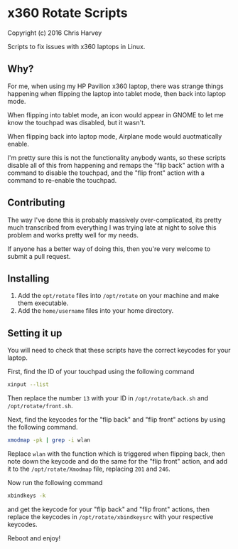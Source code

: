 # x360 Rotate Scripts

Copyright (c) 2016 Chris Harvey

Scripts to fix issues with x360 laptops in Linux.

## Why?

For me, when using my HP Pavilion x360 laptop, there was strange things happening when flipping
the laptop into tablet mode, then back into laptop mode.

When flipping into tablet mode, an icon would appear in GNOME to let me know the touchpad was
disabled, but it wasn't.

When flipping back into laptop mode, Airplane mode would auotmatically enable.

I'm pretty sure this is not the functionality anybody wants, so these scripts disable all of
this from happening and remaps the "flip back" action with a command to disable the touchpad,
and the "flip front" action with a command to re-enable the touchpad.

## Contributing

The way I've done this is probably massively over-complicated, its pretty much transcribed from
everything I was trying late at night to solve this problem and works pretty well for my needs.

If anyone has a better way of doing this, then you're very welcome to submit a pull request.

## Installing

1. Add the ```opt/rotate``` files into ```/opt/rotate``` on your machine and make them executable.
2. Add the ```home/username``` files into your home directory.

## Setting it up

You will need to check that these scripts have the correct keycodes for your laptop.

First, find the ID of your touchpad using the following command

```bash
xinput --list
```

Then replace the number ```13``` with your ID in ```/opt/rotate/back.sh``` and ```/opt/rotate/front.sh```.

Next, find the keycodes for the "flip back" and "flip front" actions by using the following
command.

```bash
xmodmap -pk | grep -i wlan
```

Replace ```wlan``` with the function which is triggered when flipping back, then note down the keycode and
do the same for the "flip front" action, and add it to the ```/opt/rotate/Xmodmap``` file, replacing
```201``` and ```246```.

Now run the following command

```bash
xbindkeys -k
```

and get the keycode for your "flip back" and "flip front" actions, then replace the keycodes in
```/opt/rotate/xbindkeysrc``` with your respective keycodes.

Reboot and enjoy!
